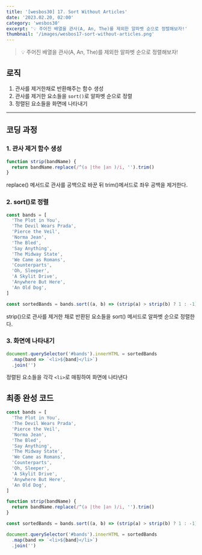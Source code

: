 ```yaml
---
title: '[wesbos30] 17. Sort Without Articles'
date: '2023.02.20, 02:00'
category: 'wesbos30'
excerpt: '💡 주어진 배열을 관사(A, An, The)를 제외한 알파벳 순으로 정렬해보자!'
thumbnail: '/images/wesbos17-sort-without-articles.png'
---
```


> 💡 주어진 배열을 관사(A, An, The)를 제외한 알파벳 순으로 정렬해보자!

## 로직

1. 관사를 제거한채로 반환해주는 함수 생성
2. 관사를 제거한 요소들을 `sort()`로 알파벳 순으로 정렬
3. 정렬된 요소들을 화면에 나타내기

---

## 코딩 과정

### **1. 관사 제거 함수 생성**

```jsx
function strip(bandName) {
  return bandName.replace(/^(a |the |an )/i, '').trim()
}
```

replace() 메서드로 관사를 공백으로 바꾼 뒤 trim()메서드로 좌우 공백을 제거한다.

### **2. sort()로 정렬**

```jsx
const bands = [
  'The Plot in You',
  'The Devil Wears Prada',
  'Pierce the Veil',
  'Norma Jean',
  'The Bled',
  'Say Anything',
  'The Midway State',
  'We Came as Romans',
  'Counterparts',
  'Oh, Sleeper',
  'A Skylit Drive',
  'Anywhere But Here',
  'An Old Dog',
]

const sortedBands = bands.sort((a, b) => (strip(a) > strip(b) ? 1 : -1))
```

strip()으로 관사를 제거한 채로 반환된 요소들을 sort() 메서드로 알파벳 순으로 정렬한다.

### **3. 화면에 나타내기**

```jsx
document.querySelector('#bands').innerHTML = sortedBands
  .map(band => `<li>${band}</li>`)
  .join('')
```

정렬된 요소들을 각각 `<li>`로 매핑하여 화면에 나타낸다

## 최종 완성 코드

```jsx
const bands = [
  'The Plot in You',
  'The Devil Wears Prada',
  'Pierce the Veil',
  'Norma Jean',
  'The Bled',
  'Say Anything',
  'The Midway State',
  'We Came as Romans',
  'Counterparts',
  'Oh, Sleeper',
  'A Skylit Drive',
  'Anywhere But Here',
  'An Old Dog',
]

function strip(bandName) {
  return bandName.replace(/^(a |the |an )/i, '').trim()
}

const sortedBands = bands.sort((a, b) => (strip(a) > strip(b) ? 1 : -1))

document.querySelector('#bands').innerHTML = sortedBands
  .map(band => `<li>${band}</li>`)
  .join('')
```

